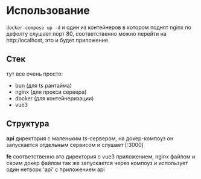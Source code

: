 # Использование

``docker-compose up -d``
и один из контейнеров в котором поднят nginx по дефолту слушает порт 80, соответственно можно перейти на http:/localhost, это и будет приложение



## Стек
тут все очень просто:   
- bun (для ts рантайма)
- nginx  (для прокси сервера)
- docker  (для контейнеризации)
- vue3 

## Структура 
**api** директория с маленьким ts-сервером, на докер-компоуз он запускается отдельным сервисом и слушает [:3000]

**fe** соответственно это директория с vue3 приложением, nginx файлом и своим докер файлом так же запускается через компоуз и использует один нетворк 'api' с приложением api


